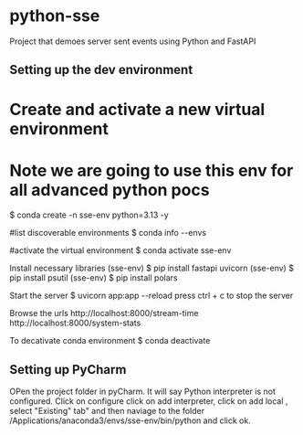 # python-sse
Project that demoes server sent events using Python and FastAPI 

Setting up the dev environment 
--------  
# Create and activate a new virtual environment  
# Note we are going to use this env for all advanced python pocs  
$ conda create -n sse-env python=3.13 -y 

#list discoverable environments
$ conda info --envs 

#activate the virtual environment
$ conda activate sse-env 

Install necessary libraries 
(sse-env) $ pip install fastapi uvicorn
(sse-env) $ pip install psutil
(sse-env) $ pip install polars

Start the server
$ uvicorn app:app --reload 
press ctrl + c to stop the server 

Browse the urls
http://localhost:8000/stream-time
http://localhost:8000/system-stats

To decativate conda environment
$ conda deactivate

Setting up PyCharm 
---------- 
OPen the project folder in pyCharm. It will say Python interpreter is not configured. 
Click on configure click on add interpreter, click on add local , select "Existing" tab" and then naviage to 
the folder /Applications/anaconda3/envs/sse-env/bin/python and click ok. 
